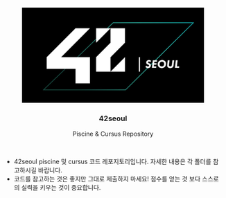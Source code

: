 <p align="center">
  <a href="https://github.com/kimkyeongnam/42seoul">
    <img src="./42logo.png" alt="42logo" width="420">
  </a>
</p>

<h3 align="center">42seoul</h3>
<p align="center">
  Piscine & Cursus Repository
</p>

<br>

* 42seoul piscine 및 cursus 코드 레포지토리입니다. 자세한 내용은 각 폴더를 참고하시길 바랍니다.
* 코드를 참고하는 것은 좋지만 그대로 제출하지 마세요! 점수를 얻는 것 보다 스스로의 실력을 키우는 것이 중요합니다.
